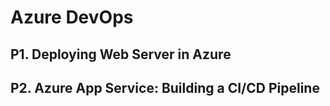 # Azure DevOps

## P1. Deploying Web Server in Azure

## P2. Azure App Service: Building a CI/CD Pipeline

